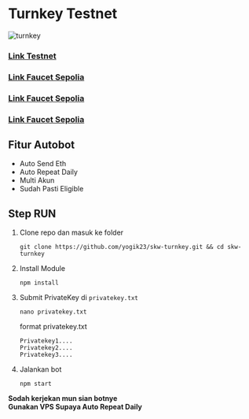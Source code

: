 # Turnkey Testnet

![turnkey](https://github.com/user-attachments/assets/f1dbb892-4af7-40d0-a904-7dc34e9bc92f)

### [Link Testnet](https://wallet.tx.xyz/)

### [Link Faucet Sepolia](https://cloud.google.com/application/web3/faucet/ethereum/sepolia)
### [Link Faucet Sepolia](https://www.alchemy.com/faucets/ethereum-sepolia)
### [Link Faucet Sepolia](https://faucet.quicknode.com/ethereum/sepolia)


## Fitur Autobot
- Auto Send Eth
- Auto Repeat Daily
- Multi Akun
- Sudah Pasti Eligible

## Step RUN

1. Clone repo dan masuk ke folder
    ```
    git clone https://github.com/yogik23/skw-turnkey.git && cd skw-turnkey
    ```
2. Install Module
    ```
    npm install
    ```
3. Submit PrivateKey di `privatekey.txt`
    ```
    nano privatekey.txt
    ```
   format privatekey.txt
    ```
    Privatekey1....
    Privatekey2....
    Privatekey3....
    ```
4. Jalankan bot 
    ```
    npm start
    ```


**Sodah kerjekan mun sian botnye**\
**Gunakan VPS Supaya Auto Repeat Daily**
